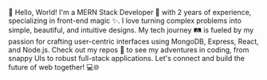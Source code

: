 🌟 Hello, World! I'm a MERN Stack Developer 🚀 with 2 years of experience, specializing in front-end magic ✨. I love turning complex problems into simple, beautiful, and intuitive designs. My tech journey 🛤️ is fueled by my passion for crafting user-centric interfaces using MongoDB, Express, React, and Node.js. Check out my repos 📁 to see my adventures in coding, from snappy UIs to robust full-stack applications. Let's connect and build the future of web together! 💻🌐
